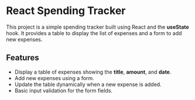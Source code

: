 # React Spending Tracker

This project is a simple spending tracker built using React and the **useState** hook. It provides a table to display the list of expenses and a form to add new expenses.

## Features

- Display a table of expenses showing the **title**, **amount**, and **date**.
- Add new expenses using a form.
- Update the table dynamically when a new expense is added.
- Basic input validation for the form fields.
